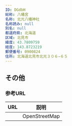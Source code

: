 ```yaml
---
ID: DGdbH
総称: 八幡宮
名称: 北光八幡神社
名称読み: null
別名: null
都道府県: 北海道
区域: 北見市
緯度: 43.7809759
経度: 143.8723219
郵便番号: 0900824
住所: 北海道北見市北光３０６−６５
---
```


## その他

### 参考URL

| URL | 説明          |
| --- | ------------- |
|     | OpenStreetMap |
